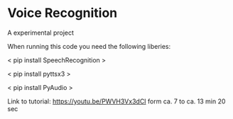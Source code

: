 # Voice Recognition
A experimental project

When running this code you need the following liberies:

< pip install SpeechRecognition >

< pip install pyttsx3 >

< pip install PyAudio >

Link to tutorial: https://youtu.be/PWVH3Vx3dCI form ca. 7 to ca. 13 min 20 sec
